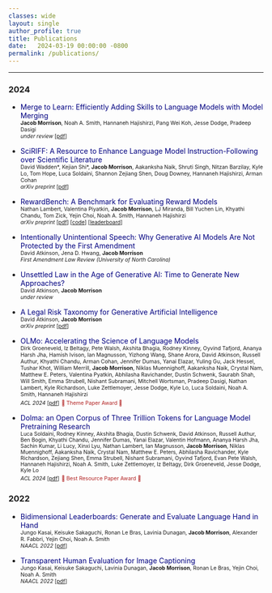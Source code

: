 ```yaml
---
classes: wide
layout: single
author_profile: true
title: Publications
date:   2024-03-19 00:00:00 -0800
permalink: /publications/
---   
```


<!-- ## Publications          -->

***
### 2024

* <a href="" style="text-decoration:none;color:navy">Merge to Learn: Efficiently Adding Skills to Language Models with Model Merging</a>              
<span style="font-size:0.75em;">**Jacob Morrison**, Noah A. Smith, Hannaneh Hajishirzi, Pang Wei Koh, Jesse Dodge, Pradeep Dasigi</span><br>
<span style="font-size:0.75em;">*under review* \[[pdf]()\]</span>

* <a href="https://arxiv.org/abs/2406.07835" style="text-decoration:none;color:navy">SciRIFF: A Resource to Enhance Language Model Instruction-Following over Scientific Literature</a>              
<span style="font-size:0.75em;">David Wadden\*, Kejian Shi\*, **Jacob Morrison**, Aakanksha Naik, Shruti Singh, Nitzan Barzilay, Kyle Lo, Tom Hope, Luca Soldaini, Shannon Zejiang Shen, Doug Downey, Hannaneh Hajishirzi, Arman Cohan</span><br>
<span style="font-size:0.75em;">*arXiv preprint* \[[pdf](https://arxiv.org/pdf/2406.07835)\]</span>

* <a href="https://huggingface.co/spaces/allenai/reward-bench" style="text-decoration:none;color:navy">RewardBench: A Benchmark for Evaluating Reward Models</a>              
<span style="font-size:0.75em;">Nathan Lambert, Valentina Piyatkin, **Jacob Morrison**, LJ Miranda, Bill Yuchen Lin, Khyathi Chandu, Tom Zick, Yejin Choi, Noah A. Smith, Hannaneh Hajishirzi</span><br>
<span style="font-size:0.75em;">*arXiv preprint* \[[pdf](https://arxiv.org/pdf/2403.13787)\] \[[code](https://github.com/allenai/reward-bench/)\] \[[leaderboard](https://huggingface.co/spaces/allenai/reward-bench)\]</span>

* <a href="" style="text-decoration:none;color:navy">Intentionally Unintentional Speech: Why Generative AI Models Are Not Protected by the First Amendment</a>              
<span style="font-size:0.75em;">David Atkinson, Jena D. Hwang, **Jacob Morrison**</span><br>
<span style="font-size:0.75em;">*First Amendment Law Review (University of North Carolina)* </span>

* <a href="" style="text-decoration:none;color:navy">Unsettled Law in the Age of Generative AI: Time to Generate New Approaches?</a>              
<span style="font-size:0.75em;">David Atkinson, **Jacob Morrison**</span><br>
<span style="font-size:0.75em;">*under review* </span>

* <a href="https://arxiv.org/abs/2404.09479" style="text-decoration:none;color:navy">A Legal Risk Taxonomy for Generative Artificial Intelligence</a>              
<span style="font-size:0.75em;">David Atkinson, **Jacob Morrison**</span><br>
<span style="font-size:0.75em;">*arXiv preprint* \[[pdf](https://arxiv.org/pdf/2404.09479)\]</span>

* <a href="https://arxiv.org/abs/2402.00838" style="text-decoration:none;color:navy">OLMo: Accelerating the Science of Language Models</a>              
<span style="font-size:0.75em;">Dirk Groeneveld, Iz Beltagy, Pete Walsh, Akshita Bhagia, Rodney Kinney, Oyvind Tafjord, Ananya Harsh Jha, Hamish Ivison, Ian Magnusson, Yizhong Wang, Shane Arora, David Atkinson, Russell Authur, Khyathi Chandu, Arman Cohan, Jennifer Dumas, Yanai Elazar, Yuling Gu, Jack Hessel, Tushar Khot, William Merrill, **Jacob Morrison**, Niklas Muennighoff, Aakanksha Naik, Crystal Nam, Matthew E. Peters, Valentina Pyatkin, Abhilasha Ravichander, Dustin Schwenk, Saurabh Shah, Will Smith, Emma Strubell, Nishant Subramani, Mitchell Wortsman, Pradeep Dasigi, Nathan Lambert, Kyle Richardson, Luke Zettlemoyer, Jesse Dodge, Kyle Lo, Luca Soldaini, Noah A. Smith, Hannaneh Hajishirzi</span><br>
<span style="font-size:0.75em;">*ACL 2024* \[[pdf](https://arxiv.org/pdf/2402.00838.pdf)\]</span> <span style="color: #B22222; font-size:0.75em;">🥇 Theme Paper Award 🥇</span>

* <a href="https://arxiv.org/abs/2402.00159" style="text-decoration:none;color:navy">Dolma: an Open Corpus of Three Trillion Tokens for Language Model Pretraining Research</a>              
<span style="font-size:0.74em;">Luca Soldaini, Rodney Kinney, Akshita Bhagia, Dustin Schwenk, David Atkinson, Russell Authur, Ben Bogin, Khyathi Chandu, Jennifer Dumas, Yanai Elazar, Valentin Hofmann, Ananya Harsh Jha, Sachin Kumar, Li Lucy, Xinxi Lyu, Nathan Lambert, Ian Magnusson, **Jacob Morrison**, Niklas Muennighoff, Aakanksha Naik, Crystal Nam, Matthew E. Peters, Abhilasha Ravichander, Kyle Richardson, Zejiang Shen, Emma Strubell, Nishant Subramani, Oyvind Tafjord, Evan Pete Walsh, Hannaneh Hajishirzi, Noah A. Smith, Luke Zettlemoyer, Iz Beltagy, Dirk Groeneveld, Jesse Dodge, Kyle Lo</span><br>
<span style="font-size:0.75em;">*ACL 2024* \[[pdf](https://arxiv.org/pdf/2402.00159.pdf)\]</span> <span style="color: #B22222; font-size:0.75em;">🥇 Best Resource Paper Award 🥇</span>

### 2022
* <a href="https://arxiv.org/abs/2112.04139" style="text-decoration:none;color:navy">Bidimensional Leaderboards: Generate and Evaluate Language Hand in Hand</a>              
<span style="font-size:0.75em;">Jungo Kasai, Keisuke Sakaguchi, Ronan Le Bras, Lavinia Dunagan, **Jacob Morrison**, Alexander R. Fabbri, Yejin Choi, Noah A. Smith</span><br>
<span style="font-size:0.75em;">*NAACL 2022* \[[pdf](https://arxiv.org/pdf/2112.04139.pdf)\]</span>

* <a href="https://arxiv.org/abs/2111.08940" style="text-decoration:none;color:navy">Transparent Human Evaluation for Image Captioning</a>              
<span style="font-size:0.75em;">Jungo Kasai, Keisuke Sakaguchi, Lavinia Dunagan, **Jacob Morrison**, Ronan Le Bras, Yejin Choi, Noah A. Smith</span><br>
<span style="font-size:0.75em;">*NAACL 2022* \[[pdf](https://arxiv.org/pdf/2111.08940.pdf)\]</span>
